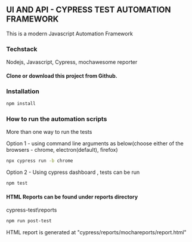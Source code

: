 ## UI AND API - CYPRESS TEST AUTOMATION FRAMEWORK

This is a modern Javascript Automation Framework 

### Techstack 
 Nodejs, Javascript, Cypress, mochawesome reporter

#### Clone or download this project from Github.

### Installation

```bash
npm install
```
### How to run the automation scripts

More than one way to run the tests

Option 1 - using command line arguments as below(choose either of the browsers - chrome, electron(default), firefox)

```bash
npx cypress run -b chrome
```

Option 2 - Using cypress dashboard , tests can be run

```bash
npm test
```

#### HTML Reports can be found under reports directory
 cypress-test\reports

 ```bash
 npm run post-test
 ```
 HTML report is generated at "cypress/reports/mochareports/report.html"